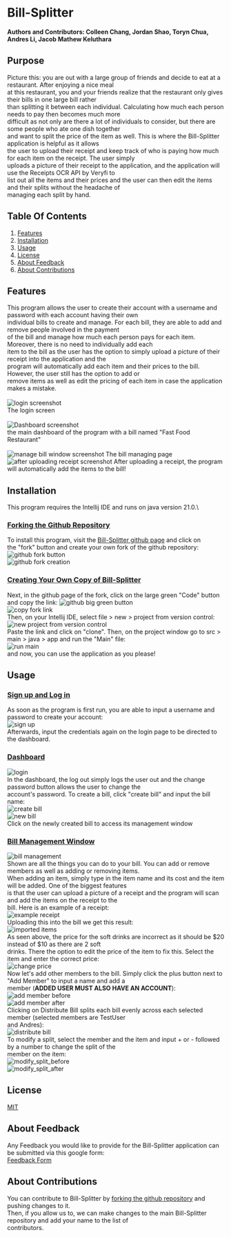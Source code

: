 # **Bill-Splitter**
**Authors and Contributors: Colleen Chang, Jordan Shao, Toryn Chua, Andres Li, Jacob Mathew Keluthara**
## Purpose
Picture this: you are out with a large group of friends and decide to eat at a restaurant. After enjoying a nice meal\
at this restaurant, you and your friends realize that the restaurant only gives their bills in one large bill rather\
than splitting it between each individual. Calculating how much each person needs to pay then becomes much more\
difficult as not only are there a lot of individuals to consider, but there are some people who ate one dish together\
and want to split the price of the item as well. This is where the Bill-Splitter application is helpful as it allows\
the user to upload their receipt and keep track of who is paying how much for each item on the receipt. The user simply\
uploads a picture of their receipt to the application, and the application will use the Receipts OCR API by Veryfi to\
list out all the items and their prices and the user can then edit the items and their splits without the headache of\
managing each split by hand.
## Table Of Contents
1. [Features](#Features)
2. [Installation](#Installation)
3. [Usage](#Usage)
4. [License](#License)
5. [About Feedback](#About-Feedback)
6. [About Contributions](#About-Contributions)
## Features
This program allows the user to create their account with a username and password with each account having their own\
individual bills to create and manage. For each bill, they are able to add and remove people involved in the payment\
of the bill and manage how much each person pays for each item. Moreover, there is no need to individually add each\
item to the bill as the user has the option to simply upload a picture of their receipt into the application and the\
program will automatically add each item and their prices to the bill. However, the user still has the option to add or\
remove items as well as edit the pricing of each item in case the application makes a mistake.\
\
![login screenshot](src/main/resources/Features/login_screenshot.png)\
The login screen\
\
![Dashboard screenshot](src/main/resources/Features/main_dashboard.png)\
the main dashboard of the program with a bill named "Fast Food Restaurant"\
\
![manage bill window screenshot](src/main/resources/Features/main_manage_bill_window.png)
The bill managing page\
![after uploading receipt screenshot](src/main/resources/Features/manage_bill_with_upload.png)
After uploading a receipt, the program will automatically add the items to the bill!
## Installation
This program requires the Intellij IDE and runs on java version 21.0.\
### <ins>Forking the Github Repository<ins>
To install this program, visit the [Bill-Splitter github page](https://github.com/chexerboxer/Bill-Splitter) and click on\
the "fork" button and create your own fork of the github repository:\
![github fork button](src/main/resources/Installation/github_fork_button.png)\
![github fork creation](src/main/resources/Installation/clicking_fork.png)
### <ins>Creating Your Own Copy of Bill-Splitter<ins>
Next, in the github page of the fork, click on the large green "Code" button and copy the link:
![github big green button](src/main/resources/Installation/big_green_code_button.png)\
![copy fork link](src/main/resources/Installation/copy_link.png)\
Then, on your Intellij IDE, select file > new > project from version control:\
![new project from version control](src/main/resources/Installation/create_from_version_control.png)\
Paste the link and click on "clone". Then, on the project window go to src > main > java > app and run the "Main" file:\
![run main](src/main/resources/Installation/run_main.png)\
and now, you can use the application as you please!
## Usage
### <ins>Sign up and Log in<ins>
As soon as the program is first run, you are able to input a username and password to create your account:\
![sign up](src/main/resources/usage/signup.png)\
Afterwards, input the credentials again on the login page to be directed to the dashboard.
### <ins>Dashboard<ins>
![login](src/main/resources/usage/login.png)\
In the dashboard, the log out simply logs the user out and the change password button allows the user to change the\
account's password. To create a bill, click "create bill" and input the bill name:\
![create bill](src/main/resources/usage/create_bill.png)\
![new bill](src/main/resources/usage/bill_on_dash.png)\
Click on the newly created bill to access its management window
### <ins>Bill Management Window<ins>
![bill management](src/main/resources/usage/bill_management_window.png)\
Shown are all the things you can do to your bill. You can add or remove members as well as adding or removing items.\
When adding an item, simply type in the item name and its cost and the item will be added. One of the biggest features\
is that the user can upload a picture of a receipt and the program will scan and add the items on the receipt to the\
bill. Here is an example of a receipt:\
![example receipt](src/main/resources/usage/Itemized_receipt_example.png)\
Uploading this into the bill we get this result:\
![imported items](src/main/resources/usage/imported_items_bill_management.png)\
As seen above, the price for the soft drinks are incorrect as it should be \$20 instead of \$10 as there are 2 soft\
drinks. There the option to edit the price of the item to fix this. Select the item and enter the correct price:\
![change price](src/main/resources/usage/change_price.png)\
Now let's add other members to the bill. Simply click the plus button next to "Add Member" to input a name and add a\
member (**ADDED USER MUST ALSO HAVE AN ACCOUNT**):\
![add member before](src/main/resources/usage/add_member_before.png)\
![add member after](src/main/resources/usage/add_member_after.png)\
Clicking on Distribute Bill splits each bill evenly across each selected member (selected members are TestUser \
and Andres):\
![distribute bill](src/main/resources/usage/distribute_bill.png)\
To modify a split, select the member and the item and input + or - followed by a number to change the split of the\
member on the item:\
![modify_split_before](src/main/resources/usage/modify_split_before.png)\
![modify_split_after](src/main/resources/usage/modify_split_after.png)
## License
[MIT](https://choosealicense.com/licenses/mit/)
## About Feedback
Any Feedback you would like to provide for the Bill-Splitter application can be submitted via this google form:\
[Feedback Form](https://docs.google.com/forms/d/e/1FAIpQLSdhQkbslCObdcHdzTV_-tmUa0HwA37-zPpn5HtptvxHJnFTOw/viewform?usp=sf_link)
## About Contributions
You can contribute to Bill-Splitter by [forking the github repository](#insforking-the-github-repositoryins) and pushing changes to it.\
Then, if you allow us to, we can make changes to the main Bill-Splitter repository and add your name to the list of \
contributors.
